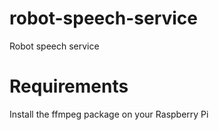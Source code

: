 # robot-speech-service
Robot speech service

# Requirements
Install the ffmpeg package on your Raspberry Pi
